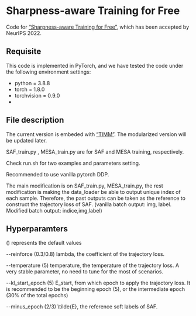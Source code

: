 # Sharpness-aware Training for Free 

Code for [“Sharpness-aware Training for Free”](https://arxiv.org/abs/2205.14083), which has been accepted by NeurIPS 2022. 



## Requisite

This code is implemented in PyTorch, and we have tested the code under the following environment settings:

- python = 3.8.8
- torch = 1.8.0
- torchvision = 0.9.0
- 
## File description 
The current version is embeded with [“TIMM”](https://github.com/rwightman/pytorch-image-models). The modularized version will be updated later. 

SAF_train.py , MESA_train.py are for SAF and MESA training, respectively. 

Check run.sh for two examples and parameters setting. 

Recommended to use vanilla pytorch DDP. 

The main modification is on SAF_train.py, MESA_train.py, the rest modification is making the data_loader be able to output unique index of each sample. Therefore, the past outputs can be taken as the reference to construct the trajectory loss of SAF. (vanilla batch output: img, label. Modified batch output: indice,img,label) 



## Hyperparamters
() represents the default values


--reinforce (0.3/0.8) lambda, the coefficient of the trajectory loss. 

--temperature (5) temperature, the temperature of the trajectory loss. A very stable parameter, no need to tune for the most of scenarios. 

--kl_start_epoch (5) E_start, from which epoch to apply the trajectory loss. It is recommended to be the beginning epoch (5), or the intermediate epoch (30% of the total epochs) 

--minus_epoch (2/3) \tilde{E}, the reference soft labels of SAF. 






